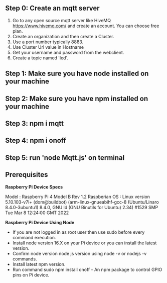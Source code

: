 ## Step 0: Create an mqtt server
   1. Go to any open source mqtt server like HiveMQ https://www.hivemq.com/ and create an account.
      You can choose free plan.
   2. Create an organization and then create a Cluster.
   3. Use a port number typically 8883.
   4. Use Cluster Url value in Hostname
   5. Get your username and password from the webclient.
   6. Create a topic named 'led'.
## Step 1: Make sure you have node installed on your machine
## Step 2: Make sure you have npm installed on your machine
## Step 3: npm i mqtt
## Step 4: npm i onoff
## Step 5: run 'node Mqtt.js' on terminal

##  Prerequisites
 **Raspberry Pi Device Specs**

Model : Raspberry Pi 4 Model B Rev 1.2
Raspberian OS : Linux version 5.10.103-v7l+ (dom@buildbot) (arm-linux-gnueabihf-gcc-8 (Ubuntu/Linaro 8.4.0-3ubuntu1) 8.4.0, GNU ld (GNU Binutils for Ubuntu) 2.34) #1529 SMP Tue Mar 8 12:24:00 GMT 2022


 **Raspberry Pi Device Using Node**

- If you are not logged in as root user then use sudo before every command execution.
- Install node version 16.X on your Pi device or you can install the latest version.
- Confirm node version node js version using node -v or nodejs -v commands.
- Install latest npm version.
- Run command sudo npm install onoff - An npm package to control GPIO pins on Pi device.
